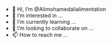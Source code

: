 - 👋 Hi, I’m @Alimohamedalialimentation
- 👀 I’m interested in ...
- 🌱 I’m currently learning ...
- 💞️ I’m looking to collaborate on ...
- 📫 How to reach me ...

<!---
Alimohamedalialimentation/Alimohamedalialimentation is a ✨ special ✨ repository because its `README.md` (this file) appears on your GitHub profile.
You can click the Preview link to take a look at your changes.
--->

